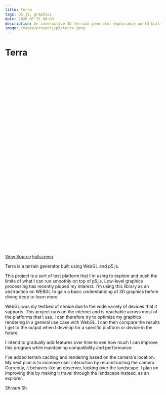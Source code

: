 ```yaml
---
title: Terra
tags: p5.js, graphics
date: 2020-07-31 00:00
description: An interactive 3D terrain generator explorable world built using p5.js and WebGL
image: images/projects/p5/terra.jpeg
---
```

#  Terra

<div id="canvas" style="height: 600px; margin-bottom: 1em;"></div>

<p><a href="https://github.com/shivam-sh/Terra" class="button special" style="margin: 1em 0 0 0">View Source</a>
<a href="https://shivam-sh.github.io/Terra" class="button" style="margin: 1em 0 0 0">Fullscreen</a></p>

Terra is a terrain generator built using WebGL and p5.js.

This project is a sort of test platform that I'm using to explore and push the limits of what I can run smoothly on top of p5.js. Low-level graphics processing has recently piqued my interest. I'm using this library as an abstraction on WEBGL to gain a basic understanding of 3D graphics before diving deep to learn more.

WebGL was my testbed of choice due to the wide variety of devices that it supports. This project runs on the internet and is reachable across most of the platforms that I use. I can therefore try to optimize my graphics rendering in a general use case with WebGL. I can then compare the results I get to the output when I develop for a specific platform or device in the future.

I intend to gradually add features over time to see how much I can improve this program while maintaining compatibility and performance. 

I've added terrain caching and rendering based on the camera's location. 
My next plan is to increase user interaction by reconstructing the camera. Currently, it behaves like an observer, looking over the landscape. I plan on improving this by making it travel through the landscape instead, as an explorer.

Shivam Sh

<script type="text/javascript" src="https://cdn.jsdelivr.net/npm/p5@1.1.9/lib/p5.js"></script>
<script type="text/javascript" src="../../../assets/terra/sketch.js"></script>
<script type="text/javascript" src="../../../assets/terra/terrain.js"></script>